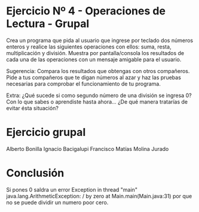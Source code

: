 # Ejercicio Nº 4 - Operaciones de Lectura - Grupal
Crea un programa que pida al usuario que ingrese por teclado dos números enteros y realice las siguientes operaciones con ellos: suma, resta, multiplicación y división. Muestra por pantalla/consola los resultados de cada una de las operaciones con un mensaje amigable para el usuario.

Sugerencia: Compara los resultados que obtengas con otros compañeros. Pide a tus compañeros que te digan números al azar y haz las pruebas necesarias para comprobar el funcionamiento de tu programa.

Extra: ¿Qué sucede si como segundo número de una división se ingresa 0? Con lo que sabes o aprendiste hasta ahora… ¿De qué manera tratarías de evitar ésta situación?

# Ejercicio grupal
Alberto Bonilla
Ignacio Bacigalupi
Francisco Matías Molina Jurado

# Conclusión
Si pones 0 saldra un error Exception in thread "main" java.lang.ArithmeticException: / by zero at Main.main(Main.java:31) por que no se puede dividir un numero poor cero.
